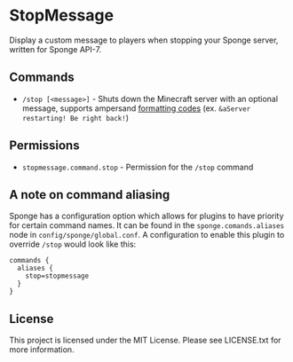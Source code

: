 # StopMessage
Display a custom message to players when stopping your Sponge server, written for Sponge API-7.

## Commands
* `/stop [<message>]` - Shuts down the Minecraft server with an optional message, supports ampersand [formatting codes](https://minecraft.fandom.com/wiki/Formatting_codes) (ex. `&aServer restarting! Be right back!`)

## Permissions
* `stopmessage.command.stop` - Permission for the `/stop` command

## A note on command aliasing
Sponge has a configuration option which allows for plugins to have priority for certain command names. It can be found in the `sponge.comands.aliases` node in `config/sponge/global.conf`. A configuration to enable this plugin to override `/stop` would look like this:
```hocon
commands {
  aliases {
    stop=stopmessage
  }
}
```

## License
This project is licensed under the MIT License. Please see LICENSE.txt for more information.